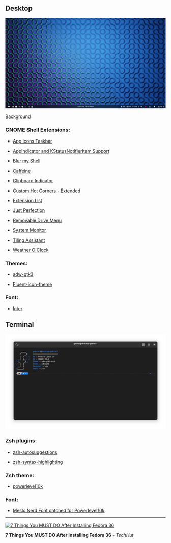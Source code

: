 ## Desktop

![](desktop.png)

[Background](https://gitlab.gnome.org/GNOME/gnome-backgrounds/-/blob/gnome-45/backgrounds/truchet-d.jpg?ref_type=heads)

### GNOME Shell Extensions:

- [App Icons Taskbar](https://extensions.gnome.org/extension/4944/app-icons-taskbar/)

- [AppIndicator and KStatusNotifierItem Support](https://extensions.gnome.org/extension/615/appindicator-support/)

- [Blur my Shell](https://extensions.gnome.org/extension/3193/blur-my-shell/)

- [Caffeine](https://extensions.gnome.org/extension/517/caffeine/)

- [Clipboard Indicator](https://extensions.gnome.org/extension/779/clipboard-indicator/)

- [Custom Hot Corners - Extended](https://extensions.gnome.org/extension/4167/custom-hot-corners-extended/)

- [Extension List](https://extensions.gnome.org/extension/3088/extension-list/)

- [Just Perfection](https://extensions.gnome.org/extension/3843/just-perfection/)

- [Removable Drive Menu](https://extensions.gnome.org/extension/7/removable-drive-menu/)

- [System Monitor](https://gitlab.gnome.org/GNOME/gnome-shell-extensions/-/tree/main/extensions/system-monitor?ref_type=heads)

- [Tiling Assistant](https://extensions.gnome.org/extension/3733/tiling-assistant/)

- [Weather O'Clock](https://extensions.gnome.org/extension/5470/weather-oclock/)

### Themes:

- [adw-gtk3](https://github.com/lassekongo83/adw-gtk3)

- [Fluent-icon-theme](https://github.com/vinceliuice/Fluent-icon-theme)

### Font:

- [Inter](https://fonts.google.com/specimen/Inter)

## Terminal

![](terminal.png)

### Zsh plugins:

- [zsh-autosuggestions](https://github.com/zsh-users/zsh-autosuggestions)

- [zsh-syntax-highlighting](https://github.com/zsh-users/zsh-syntax-highlighting)

### Zsh theme:

- [powerlevel10k](https://github.com/romkatv/powerlevel10k)

### Font:

- [Meslo Nerd Font patched for Powerlevel10k](https://github.com/romkatv/powerlevel10k#meslo-nerd-font-patched-for-powerlevel10k)

---

[![7 Things You MUST DO After Installing Fedora 36](https://img.youtube.com/vi/RrRpXs2pkzg/hqdefault.jpg)](https://www.youtube.com/watch?v=RrRpXs2pkzg)

**7 Things You MUST DO After Installing Fedora 36** - *TechHut*
